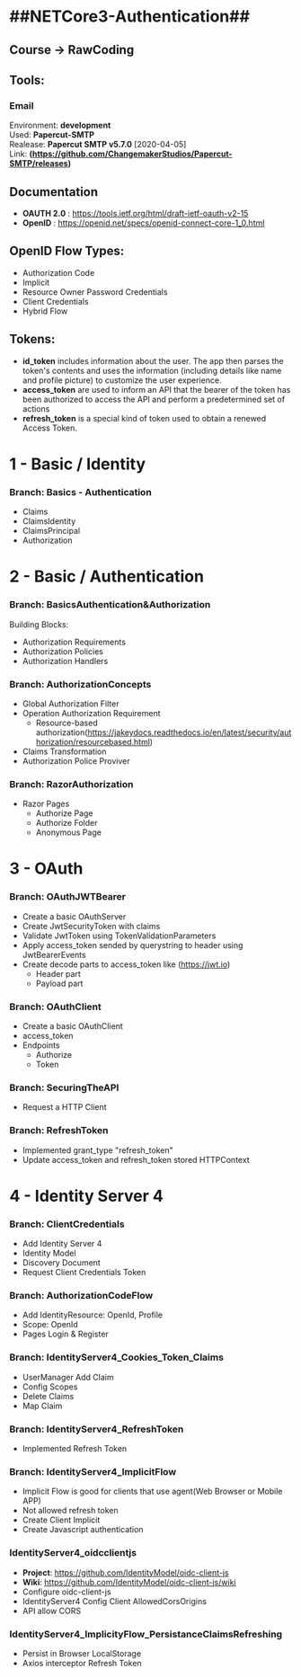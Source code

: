 # ##NETCore3-Authentication##
## Course -> RawCoding

## Tools:
### Email 
Environment: **development**<br> 
Used: **Papercut-SMTP**<br> 
Realease: **Papercut SMTP v5.7.0** [2020-04-05]<br>
Link: **(https://github.com/ChangemakerStudios/Papercut-SMTP/releases)**<br>

##  Documentation
 - **OAUTH 2.0** : https://tools.ietf.org/html/draft-ietf-oauth-v2-15
 - **OpenID** : https://openid.net/specs/openid-connect-core-1_0.html

## OpenID Flow Types:
 - Authorization Code
 - Implicit
 - Resource Owner Password Credentials
 - Client Credentials
 - Hybrid Flow

## Tokens:
 - **id_token** includes information about the user. The app then parses the token's contents and uses the information (including details like name and profile picture) to customize the user experience.
 - **access_token** are used to inform an API that the bearer of the token has been authorized to access the API and perform a predetermined set of actions 
 - **refresh_token** is a special kind of token used to obtain a renewed Access Token. 


# 1 - Basic / Identity

### Branch: Basics - Authentication
 - Claims
 - ClaimsIdentity
 - ClaimsPrincipal
 - Authorization
 
# 2 - Basic / Authentication

### Branch: BasicsAuthentication&Authorization
Building Blocks:<br>
 - Authorization Requirements
 - Authorization Policies
 - Authorization Handlers
 
### Branch: AuthorizationConcepts 
 - Global Authorization Filter
 - Operation Authorization Requirement
 	- Resource-based authorization(https://jakeydocs.readthedocs.io/en/latest/security/authorization/resourcebased.html)
 - Claims Transformation
 - Authorization Police Proviver
 
### Branch: RazorAuthorization
 - Razor Pages
 	- Authorize Page
	- Authorize Folder
	- Anonymous Page
	
# 3 - OAuth
	
### Branch: OAuthJWTBearer
 - Create a basic OAuthServer
 - Create JwtSecurityToken with claims
 - Validate JwtToken using TokenValidationParameters
 - Apply access_token sended by querystring to header using JwtBearerEvents
 - Create decode parts to access_token like (https://jwt.io)
	- Header part
	- Payload part
	
### Branch: OAuthClient
 - Create a basic OAuthClient
 - access_token
 - Endpoints
 	- Authorize
	- Token

### Branch: SecuringTheAPI
 - Request a HTTP Client

### Branch: RefreshToken
 - Implemented grant_type "refresh_token"
 - Update access_token and refresh_token stored HTTPContext
 
# 4 - Identity Server 4
 
### Branch: ClientCredentials
 - Add Identity Server 4
 - Identity Model
 - Discovery Document
 - Request Client Credentials Token

### Branch: AuthorizationCodeFlow
 - Add IdentityResource: OpenId, Profile
 - Scope: OpenId
 - Pages Login & Register
  
### Branch: IdentityServer4_Cookies_Token_Claims
 - UserManager Add Claim
 - Config Scopes
 - Delete Claims
 - Map Claim
 
### Branch: IdentityServer4_RefreshToken
 - Implemented Refresh Token
 
### Branch: IdentityServer4_ImplicitFlow
 - Implicit Flow is good for clients that use agent(Web Browser or Mobile APP)
 - Not allowed refresh token
 - Create Client Implicit
 - Create Javascript authentication
 
### IdentityServer4_oidcclientjs
 - **Project**: https://github.com/IdentityModel/oidc-client-js
 - **Wiki**: https://github.com/IdentityModel/oidc-client-js/wiki
 - Configure oidc-client-js
 - IdentityServer4 Config Client AllowedCorsOrigins
 - API allow CORS
	
### IdentityServer4_ImplicityFlow_PersistanceClaimsRefreshing
 - Persist in Browser LocalStorage
 - Axios interceptor Refresh Token
